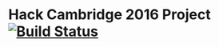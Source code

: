 # Hack Cambridge 2016 Project [![Build Status](https://travis-ci.org/logicnotlogical/hc2016-project.svg?branch=master)](https://travis-ci.org/logicnotlogical/hc2016-project)
